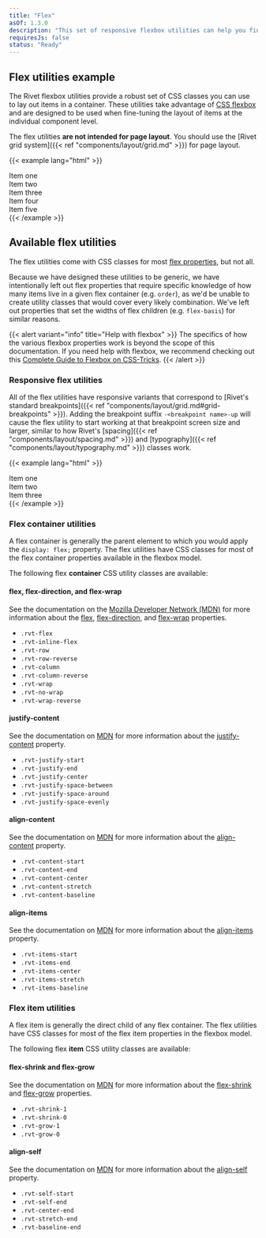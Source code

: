```yaml
---
title: "Flex"
asOf: 1.3.0
description: "This set of responsive flexbox utilities can help you fine-tune layouts based on different screen sizes."
requiresJs: false
status: "Ready"
---
```

## Flex utilities example
The Rivet flexbox utilities provide a robust set of CSS classes you can use to lay out items in a container. These utilities take advantage of [CSS flexbox](https://developer.mozilla.org/en-US/docs/Learn/CSS/CSS_layout/Flexbox) and are designed to be used when fine-tuning the layout of items at the individual component level. 

The flex utilities **are not intended for page layout**. You should use the [Rivet grid system]({{< ref "components/layout/grid.md" >}}) for page layout.

{{< example lang="html" >}}<div class="rvt-flex rvt-wrap">
  <div class="rvt-bg-blue rvt-m-right-sm">Item one</div>
  <div class="rvt-bg-blue rvt-m-right-sm">Item two</div>
  <div class="rvt-grow-1 rvt-bg-blue rvt-m-right-sm">Item three</div>
  <div class="rvt-bg-blue rvt-m-right-sm">Item four</div>
  <div class="rvt-bg-blue rvt-m-right-sm">Item five</div>
</div>
{{< /example >}}

## Available flex utilities
The flex utilities come with CSS classes for most [flex properties](https://developer.mozilla.org/en-US/docs/Web/CSS/flex), but not all.

Because we have designed these utilities to be generic, we have intentionally left out flex properties that require specific knowledge of how many items live in a given flex container (e.g. `order`), as we'd be unable to create utility classes that would cover every likely combination. We've left out properties that set the widths of flex children (e.g. `flex-basis`) for similar reasons.

{{< alert variant="info" title="Help with flexbox" >}}
The specifics of how the various flexbox properties work is beyond the scope of this documentation. If you need help with flexbox, we recommend checking out this [Complete Guide to Flexbox on CSS-Tricks](https://css-tricks.com/snippets/css/a-guide-to-flexbox/).
{{< /alert >}}

### Responsive flex utilities
All of the flex utilities have responsive variants that correspond to [Rivet's standard breakpoints]({{< ref "components/layout/grid.md#grid-breakpoints" >}}). Adding the breakpoint suffix `-<breakpoint name>-up` will cause the flex utility to start working at that breakpoint screen size and larger, similar to how Rivet's [spacing]({{< ref "components/layout/spacing.md" >}}) and [typography]({{< ref "components/layout/typography.md" >}}) classes work.

{{< example lang="html" >}}<div class="rvt-flex-md-up rvt-justify-space-between-lg-up">
  <div class="rvt-bg-blue rvt-m-right-sm-md-up">Item one</div>
  <div class="rvt-bg-blue rvt-m-right-sm-md-up">Item two</div>
  <div class="rvt-bg-blue rvt-m-right-sm-md-up">Item three</div>
</div>
{{< /example >}}

### Flex container utilities
A flex container is generally the parent element to which you would apply the `display: flex;` property. The flex utilities have CSS classes for most of the flex container properties available in the flexbox model.

The following flex **container** CSS utility classes are available:

#### flex, flex-direction, and flex-wrap
See the documentation on the [Mozilla Developer Network (MDN)][1] for more information about the [flex](https://developer.mozilla.org/en-US/docs/Web/CSS/flex), [flex-direction](https://developer.mozilla.org/en-US/docs/Web/CSS/flex-direction), and [flex-wrap](https://developer.mozilla.org/en-US/docs/Web/CSS/flex-wrap) properties.

- `.rvt-flex`
- `.rvt-inline-flex`
- `.rvt-row`
- `.rvt-row-reverse`
- `.rvt-column`
- `.rvt-column-reverse`
- `.rvt-wrap`
- `.rvt-no-wrap`
- `.rvt-wrap-reverse`

#### justify-content
See the documentation on [MDN][1] for more information about the [justify-content](https://developer.mozilla.org/en-US/docs/Web/CSS/justify-content) property.

- `.rvt-justify-start`
- `.rvt-justify-end`
- `.rvt-justify-center`
- `.rvt-justify-space-between`
- `.rvt-justify-space-around`
- `.rvt-justify-space-evenly`

#### align-content
See the documentation on [MDN][1] for more information about the [align-content](https://developer.mozilla.org/en-US/docs/Web/CSS/align-content) property.

- `.rvt-content-start`
- `.rvt-content-end`
- `.rvt-content-center`
- `.rvt-content-stretch`
- `.rvt-content-baseline`

#### align-items
See the documentation on [MDN][1] for more information about the [align-items](https://developer.mozilla.org/en-US/docs/Web/CSS/align-items) property.

- `.rvt-items-start`
- `.rvt-items-end`
- `.rvt-items-center`
- `.rvt-items-stretch`
- `.rvt-items-baseline`

### Flex item utilities
A flex item is generally the direct child of any flex container. The flex utilities have CSS classes for most of the flex item properties in the flexbox model.

The following flex **item** CSS utility classes are available:

#### flex-shrink and flex-grow
See the documentation on [MDN][1] for more information about the [flex-shrink](https://developer.mozilla.org/en-US/docs/Web/CSS/flex-shrink) and [flex-grow](https://developer.mozilla.org/en-US/docs/Web/CSS/flex-grow) properties.

- `.rvt-shrink-1`
- `.rvt-shrink-0`
- `.rvt-grow-1`
- `.rvt-grow-0`

#### align-self
See the documentation on [MDN][1] for more information about the [align-self](https://developer.mozilla.org/en-US/docs/Web/CSS/align-self) property.

- `.rvt-self-start`
- `.rvt-self-end`
- `.rvt-center-end`
- `.rvt-stretch-end`
- `.rvt-baseline-end`

[1]: https://developer.mozilla.org/en-US/docs/Web